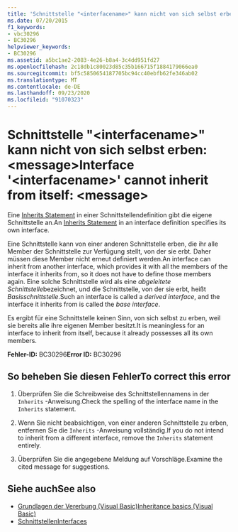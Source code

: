 ```yaml
---
title: 'Schnittstelle "<interfacename>" kann nicht von sich selbst erben: <message>'
ms.date: 07/20/2015
f1_keywords:
- vbc30296
- BC30296
helpviewer_keywords:
- BC30296
ms.assetid: a5bc1ae2-2083-4e26-b8a4-3c4dd951fd27
ms.openlocfilehash: 2c18db1c80023d85c35b166715f1884179066ea0
ms.sourcegitcommit: bf5c5850654187705bc94cc40ebfb62fe346ab02
ms.translationtype: MT
ms.contentlocale: de-DE
ms.lasthandoff: 09/23/2020
ms.locfileid: "91070323"
---
```

# <a name="interface-interfacename-cannot-inherit-from-itself-message"></a><span data-ttu-id="da304-102">Schnittstelle "\<interfacename>" kann nicht von sich selbst erben: \<message></span><span class="sxs-lookup"><span data-stu-id="da304-102">Interface '\<interfacename>' cannot inherit from itself: \<message></span></span>

<span data-ttu-id="da304-103">Eine [Inherits Statement](../language-reference/statements/inherits-statement.md) in einer Schnittstellendefinition gibt die eigene Schnittstelle an.</span><span class="sxs-lookup"><span data-stu-id="da304-103">An [Inherits Statement](../language-reference/statements/inherits-statement.md) in an interface definition specifies its own interface.</span></span>  
  
 <span data-ttu-id="da304-104">Eine Schnittstelle kann von einer anderen Schnittstelle erben, die ihr alle Member der Schnittstelle zur Verfügung stellt, von der sie erbt. Daher müssen diese Member nicht erneut definiert werden.</span><span class="sxs-lookup"><span data-stu-id="da304-104">An interface can inherit from another interface, which provides it with all the members of the interface it inherits from, so it does not have to define those members again.</span></span> <span data-ttu-id="da304-105">Eine solche Schnittstelle wird als eine *abgeleitete Schnittstelle*bezeichnet, und die Schnittstelle, von der sie erbt, heißt *Basisschnittstelle*.</span><span class="sxs-lookup"><span data-stu-id="da304-105">Such an interface is called a *derived interface*, and the interface it inherits from is called the *base interface*.</span></span>  
  
 <span data-ttu-id="da304-106">Es ergibt für eine Schnittstelle keinen Sinn, von sich selbst zu erben, weil sie bereits alle ihre eigenen Member besitzt.</span><span class="sxs-lookup"><span data-stu-id="da304-106">It is meaningless for an interface to inherit from itself, because it already possesses all its own members.</span></span>  
  
 <span data-ttu-id="da304-107">**Fehler-ID:** BC30296</span><span class="sxs-lookup"><span data-stu-id="da304-107">**Error ID:** BC30296</span></span>  
  
## <a name="to-correct-this-error"></a><span data-ttu-id="da304-108">So beheben Sie diesen Fehler</span><span class="sxs-lookup"><span data-stu-id="da304-108">To correct this error</span></span>  
  
1. <span data-ttu-id="da304-109">Überprüfen Sie die Schreibweise des Schnittstellennamens in der `Inherits` -Anweisung.</span><span class="sxs-lookup"><span data-stu-id="da304-109">Check the spelling of the interface name in the `Inherits` statement.</span></span>  
  
2. <span data-ttu-id="da304-110">Wenn Sie nicht beabsichtigen, von einer anderen Schnittstelle zu erben, entfernen Sie die `Inherits` -Anweisung vollständig.</span><span class="sxs-lookup"><span data-stu-id="da304-110">If you do not intend to inherit from a different interface, remove the `Inherits` statement entirely.</span></span>  
  
3. <span data-ttu-id="da304-111">Überprüfen Sie die angegebene Meldung auf Vorschläge.</span><span class="sxs-lookup"><span data-stu-id="da304-111">Examine the cited message for suggestions.</span></span>  
  
## <a name="see-also"></a><span data-ttu-id="da304-112">Siehe auch</span><span class="sxs-lookup"><span data-stu-id="da304-112">See also</span></span>

- [<span data-ttu-id="da304-113">Grundlagen der Vererbung (Visual Basic)</span><span class="sxs-lookup"><span data-stu-id="da304-113">Inheritance basics (Visual Basic)</span></span>](../programming-guide/language-features/objects-and-classes/inheritance-basics.md)
- [<span data-ttu-id="da304-114">Schnittstellen</span><span class="sxs-lookup"><span data-stu-id="da304-114">Interfaces</span></span>](../programming-guide/language-features/interfaces/index.md)
